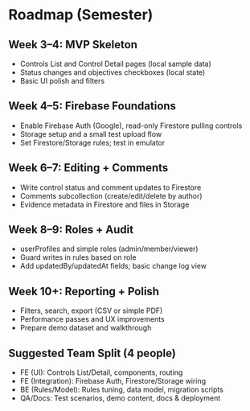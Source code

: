 # Roadmap (Semester)

## Week 3–4: MVP Skeleton
- Controls List and Control Detail pages (local sample data)
- Status changes and objectives checkboxes (local state)
- Basic UI polish and filters

## Week 4–5: Firebase Foundations
- Enable Firebase Auth (Google), read-only Firestore pulling controls
- Storage setup and a small test upload flow
- Set Firestore/Storage rules; test in emulator

## Week 6–7: Editing + Comments
- Write control status and comment updates to Firestore
- Comments subcollection (create/edit/delete by author)
- Evidence metadata in Firestore and files in Storage

## Week 8–9: Roles + Audit
- userProfiles and simple roles (admin/member/viewer)
- Guard writes in rules based on role
- Add updatedBy/updatedAt fields; basic change log view

## Week 10+: Reporting + Polish
- Filters, search, export (CSV or simple PDF)
- Performance passes and UX improvements
- Prepare demo dataset and walkthrough

## Suggested Team Split (4 people)
- FE (UI): Controls List/Detail, components, routing
- FE (Integration): Firebase Auth, Firestore/Storage wiring
- BE (Rules/Model): Rules tuning, data model, migration scripts
- QA/Docs: Test scenarios, demo content, docs & deployment

